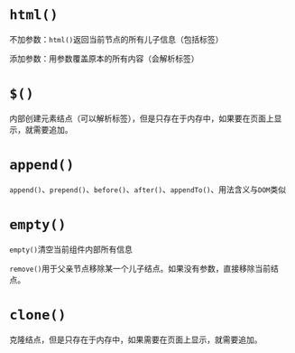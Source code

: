 # `html()`

不加参数：`html()`返回当前节点的所有儿子信息（包括标签）

添加参数：用参数覆盖原本的所有内容（会解析标签）



# `$()`

内部创建元素结点（可以解析标签），但是只存在于内存中，如果要在页面上显示，就需要追加。



# `append()`

`append()`、`prepend()`、`before()`、`after()`、`appendTo()`、用法含义与`DOM`类似



# `empty()`

`empty()`清空当前组件内部所有信息

`remove()`用于父亲节点移除某一个儿子结点。如果没有参数，直接移除当前结点。



# `clone()`

克隆结点，但是只存在于内存中，如果需要在页面上显示，就需要追加。
